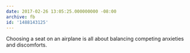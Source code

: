 ```yaml
---
date: 2017-02-26 13:05:25.000000000 -08:00
archive: fb
id: '1488143125'
---
```


Choosing a seat on an airplane is all about balancing competing anxieties and discomforts.
